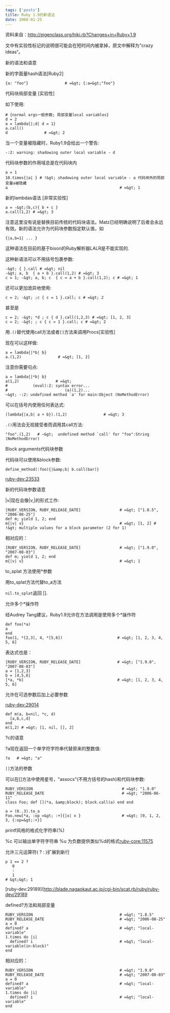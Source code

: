 ```yaml
--- 
tags: ['posts']
title: Ruby 1.9的新语法
date: 2008-01-25
---
```

资料来自：<http://eigenclass.org/hiki.rb?Changes+in+Ruby+1.9>

文中有实验性标记的说明很可能会在短时间内被拿掉，原文中解释为”crazy ideas“。

新的语法和语意

新的字面量hash语法[Ruby2]

    {a: "foo"}                # =&gt; {:a=&gt;"foo"}

代码块局部变量 [实验性]

如下使用:

    # {normal args一般参数; 局部变量local variables}
    d = 2
    a = lambda{|;d| d = 1}
    a.call()
    d                # =&gt; 2

当一个变量被隐藏时，Ruby1.9会给出一个警告:

    -:2: warning: shadowing outer local variable - d

代码块参数的作用域总是在代码块内

    a = 1
    10.times{|a| } # !&gt; shadowing outer local variable - a 代码块外的局部变量a被隐藏
    a                                                 # =&gt; 1

新的lambdas语法 \[非常实验性\]

    a = -&gt;(b,c){ b + c }
    a.call(1,2) # =&gt; 3

注意这里没有说是替换目前传统的代码块语法。Matz已经明确说明了后者会永远有效。新的语法允许为代码块参数指定默认值，如

    {|a,b=1| ... }

这种语法在目前的基于bison的Ruby解析器LALR是不能实现的.

这种新语法可以不用括号包裹参数:

    -&gt; { }.call # =&gt; nil
    -&gt; a, b  { a + b }.call(1,2) # =&gt; 3
    c = 1; -&gt; a, b; c  { c = a + b }.call(1,2); c # =&gt; 1

还可以更加诡异地使用:

    c = 2; -&gt; ;c { c = 1 }.call; c # =&gt; 2

甚至是

    c = 2; -&gt; *d ; c { d }.call(1,2,3) # =&gt; [1, 2, 3]
    c = 2; -&gt; ; c { c = 1 }.call; c # =&gt; 2

用`.()`替代使用call方法或者`[]`方法来调用Procs\[实验性\]

现在可以这样做:

    a = lambda{|*b| b}
    a.(1,2)                # =&gt; [1, 2]

注意你需要句点:
    
    a = lambda{|*b| b}
    a(1,2)                # =&gt;
    #           (eval):2: syntax error...
    #                         (a)(1,2)...
    ~&gt; -:2: undefined method `a' for main:Object (NoMethodError)

可以在括号内使用任何表达式:

    (lambda{|a,b| a + b}).(1,2)                # =&gt; 3
    
`.()`用法会无视接受者而调用其call方法:

    "foo".(1,2)   # ~&gt;  undefined method `call' for "foo":String (NoMethodError)

Block arguments代码块参数

代码块可以使用&amp;block参数:

    define_method(:foo){|&amp;b| b.call(bar)}

[ruby-dev:23533](http://blade.nagaokaut.ac.jp/cgi-bin/scat.rb/ruby/ruby-dev/23533)

新的代码块参数语意

|v|现在会像|v,|的形式工作:

    [RUBY_VERSION, RUBY_RELEASE_DATE]                 # =&gt; ["1.8.5", "2006-08-25"]
    def m; yield 1, 2; end
    m{|v| v}                                          # =&gt; [1, 2] # !&gt; multiple values for a block parameter (2 for 1)

相对应的：

    [RUBY_VERSION, RUBY_RELEASE_DATE]                 # =&gt; ["1.9.0", "2007-08-03"]
    def m; yield 1, 2; end
    m{|v| v}                                          # =&gt; 1

to_splat 方法使用\*参数

用to_splat方法代替to_a方法

`nil.to_splat`返回 \[\].

允许多个\*操作符

经Audrey Tang建议，Ruby1.9允许在方法调用是使用多个\*操作符

    def foo(*a)
    a
    end    
    foo(1, *[2,3], 4, *[5,6])                        # =&gt; [1, 2, 3, 4, 5, 6]

表达式也是：

    [RUBY_VERSION, RUBY_RELEASE_DATE]                # =&gt; ["1.9.0", "2007-08-03"]
    a = [1,2,3]
    b = [4,5,6]
    [*a, *b]                                         # =&gt; [1, 2, 3, 4, 5, 6]

允许在可选参数后加上必要参数

[ruby-dev:29014](http://blade.nagaokaut.ac.jp/cgi-bin/scat.rb/ruby/ruby-dev/29014)

    def m(a, b=nil, *c, d)
      [a,b,c,d]
    end
    m(1,2) # =&gt; [1, nil, [], 2]

?c的语意

?a现在返回一个单字符字符串代替原来的整数值:

    ?a   # =&gt; "a"

`[]`方法的参数

可以在[]方法中使用星号，"assocs"(不用方括号的hash)和代码块参数:

    RUBY_VERSION                                       # =&gt; "1.9.0"
    RUBY_RELEASE_DATE                                  # =&gt; "2006-06-11"
    class Foo; def [](*a, &amp;block); block.call(a) end end
   
    a = (0..3).to_a
    Foo.new[*a, :op =&gt; :+]{|x| x }                  # =&gt; [0, 1, 2, 3, {:op=&gt;:+}]

printf风格的格式化字符串(%)

%c 可以输出单字符字符串
%u 为负数提供类似%d的格式[ruby-core:11575](http://blade.nagaokaut.ac.jp/cgi-bin/scat.rb/ruby/ruby-core/11575)
        
允许三元运算符( ? : )扩展到新行

    p 1 == 2 ?
       0
       :
       1
    # &gt;&gt; 1

[ruby-dev:29189](http://blade.nagaokaut.ac.jp/cgi-bin/scat.rb/ruby/ruby-dev/29189

defined?方法和局部变量

    RUBY_VERSION                                      # =&gt; "1.8.5"
    RUBY_RELEASE_DATE                                 # =&gt; "2006-08-25"
    a = 0
    defined? a                                        # =&gt; "local-variable"
    1.times do |i|
      defined? i                                      # =&gt; "local-variable(in-block)"
    end

相对应的：

    RUBY_VERSION                                      # =&gt; "1.9.0"
    RUBY_RELEASE_DATE                                 # =&gt; "2007-08-03"
    a = 0
    defined? a                                        # =&gt; "local-variable"
    1.times do |i|
      defined? i                                      # =&gt; "local-variable"
    end
